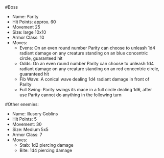 #Boss
  * Name: Parity
  * Hit Points: approx. 60
  * Movement 25
  * Size: large 10x10
  * Armor Class: 10
  * Moves:
    - Evens: On an even round number Parity can choose to unleash 1d4 radiant damage on any creature standing on an blue concentric circle, guaranteed hit
    - Odds: On an even round number Parity can choose to unleash 1d4 radiant damage on any creature standing on an red concentric circle, guaranteed hit
    - Fib Wave: A conical wave dealing 1d4 radiant damage in front of Parity
    - Full Swing: Parity swings its mace in a full circle dealing 1d6, after use Parity cannot do anything in the following turn


#Other enemies:
  * Name: Illusory Goblins
  * Hit Points: 5
  * Movement: 30
  * Size: Medium 5x5
  * Armor Class: 7
  * Moves:
    - Stab: 1d2 piercing damage
    - Bite: 1d4 piercing damage
